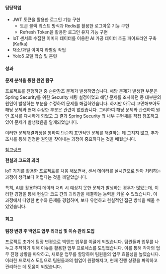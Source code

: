 #### 담당작업
- JWT 토큰을 활용한 로그인 기능 구현
    - 토큰 블랙 리스트 방식과 Redis를 활용한 로그아웃 기능 구현
    - Refresh Token을 활용한 로그인 유지 기능 구현
- IoT 센서로 수집한 이미지 데이터를 이용한 AI 가공 데이터 추출 파이프라인 구축 (Kafka)
- 채소/과일 이미지 라벨링 작업
- Yolo5 모델 학습 및 훈련
#### 성과

**문제 분석을 통한 원인 탐구**

프로젝트를 진행하던 중 순환참조 문제가 발생하였습니다. 해당 문제가 발생한 부분은 Spring Security를 위한 Security 세팅 설정이었고 해당 문제를 조사하던 중 대부분의 원인이 발생하는 부분을 수정하여 문제를 해결하였습니다. 하지만 아무리 고민해보아도 해당 문제와 현재 수정한 부분은 관련이 없었습니다. 그리하여 해당 문제와 관련하여 원인 조사를 다시하게 되었고 그 결과 Spring Security 의 내부 구현체를 직접 참조하고 있어 문제가 발생했음을 알게되었습니다.

이러한 문제해결과정을 통하여 단순히 표면적인 문제를 해결하는 데 그치지 않고, 추가 조사를 통해 진정한 원인을 찾아내는 과정이 중요하다는 것을 배웠습니다.

[참고링크](https://velog.io/@dhsdb02/Bean-%EC%88%9C%ED%99%98-%EC%B0%B8%EC%A1%B0-%EB%AC%B8%EC%A0%9C-%ED%95%B4%EA%B2%B0%EA%B8%B0)

**현실과 코드의 괴리**

IoT 기기를 활용한 프로젝트를 처음 해보면서, 센서 데이터를 실시간으로 받아 처리하는 과정이 생각보다 어렵다는 것을 깨달았습니다. 

특히, AI를 활용하여 데이터 처리 시 예상치 못한 문제가 발생하는 경우가 많았는데, 이러한 경험을 통해 현실과 코드 간의 괴리감을 해결하는 능력을 키울 수 있었습니다. 이 과정에서 다양한 변수와 문제를 경험하며, 보다 유연하고 현실적인 접근 방식을 배울 수 있었습니다.

#### 회고

**팀장 변경 후 백엔드 업무 리더십 및 이슈 관리 도입**

프로젝트 초기에 팀장 변경으로 백엔드 업무를 이끌게 되었습니다. 팀원들과 업무를 나누고 추적하기 위해 이슈를 활용한 업무 프로세스를 도입했습니다. 이를 통해 각자의 업무 진행 상황을 파악하고, 새로운 업무를 할당하여 팀원들의 업무 효율성을 높였습니다. 이러한 프로세스 도입으로 팀원들과의 협업이 원활해지고, 현재 진행 상황을 파악하고 관리하는 데 도움이 되었습니다.